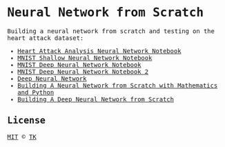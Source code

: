 <samp>

# Neural Network from Scratch

Building a neural network from scratch and testing on the heart attack dataset:

- [Heart Attack Analysis Neural Network Notebook](heart-attack-analysis-prediction.ipynb)
- [MNIST Shallow Neural Network Notebook](shallow-neural-network-from-scratch.ipynb)
- [MNIST Deep Neural Network Notebook](deep-neural-network-from-scratch.ipynb)
- [MNIST Deep Neural Network Notebook 2](deep-neural-network-from-scratch-2.ipynb)
- [Deep Neural Network](deep-neural-network.ipynb)
- [Building A Neural Network from Scratch with Mathematics and Python](https://www.iamtk.co/building-a-neural-network-from-scratch-with-mathematics-and-python)
- [Building A Deep Neural Network from Scratch](https://www.iamtk.co/building-a-deep-neural-network-from-scratch)

## License

[MIT](/LICENSE) © [TK](https://iamtk.co)

</samp>
